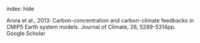 index: hide

<div class="Citation">

  <div class="Citation-body">
    <div class="Citation-text">Arora et al., 2013: Carbon-concentration and carbon-climate feedbacks in CMIP5 Earth system models. <span class="Article-journal">Journal of Climate, </span><span class="Article-volume">26, </span>5289-5314pp.</div>
    <div class="Citation-links">
      <div class="CitationLink" data-href="https://scholar.google.com/scholar?q=Carbon-concentration+and+carbon-climate+feedbacks+in+CMIP5+Earth+system+models">
        <div class="CitationLink-icon CitationLink-Scholar"></div>
        <div class="CitationLink-text">Google Scholar</div>
      </div>
    </div>
  </div>
</div>


<div class="Citation-copy">

</div>